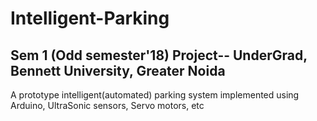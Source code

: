 # Intelligent-Parking
## Sem 1 (Odd semester'18) Project-- UnderGrad, Bennett University, Greater Noida
A prototype intelligent(automated) parking system implemented using Arduino, UltraSonic sensors, Servo motors, etc

